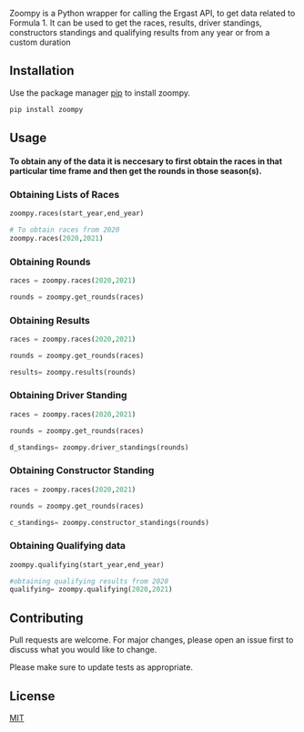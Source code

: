 
Zoompy is a Python wrapper for calling the Ergast API, to get data related to Formula 1. It can be used to get the races, results, driver standings, constructors standings and qualifying results from any year or from a custom duration

## Installation

Use the package manager [pip](https://pip.pypa.io/en/stable/) to install zoompy.

```bash
pip install zoompy
```

## Usage
#### To obtain any of the data it is neccesary to first obtain the races in that particular time frame and then get the rounds in those season(s).
### Obtaining Lists of Races
```python
zoompy.races(start_year,end_year)

# To obtain races from 2020
zoompy.races(2020,2021)
```
### Obtaining Rounds
```python
races = zoompy.races(2020,2021)

rounds = zoompy.get_rounds(races)

```
### Obtaining Results
```python
races = zoompy.races(2020,2021)

rounds = zoompy.get_rounds(races)

results= zoompy.results(rounds)

```
### Obtaining Driver Standing
```python
races = zoompy.races(2020,2021)

rounds = zoompy.get_rounds(races)

d_standings= zoompy.driver_standings(rounds)

```
### Obtaining Constructor Standing
```python
races = zoompy.races(2020,2021)

rounds = zoompy.get_rounds(races)

c_standings= zoompy.constructor_standings(rounds)

```
### Obtaining Qualifying data
```python
zoompy.qualifying(start_year,end_year)

#obtaining qualifying results from 2020
qualifying= zoompy.qualifying(2020,2021)

```

## Contributing
Pull requests are welcome. For major changes, please open an issue first to discuss what you would like to change.

Please make sure to update tests as appropriate.

## License
[MIT](https://choosealicense.com/licenses/mit/)
